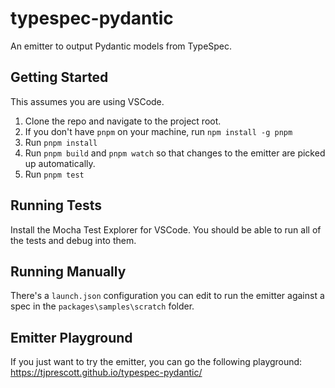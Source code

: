 # typespec-pydantic

An emitter to output Pydantic models from TypeSpec.

## Getting Started

This assumes you are using VSCode.

1. Clone the repo and navigate to the project root.
2. If you don't have `pnpm` on your machine, run `npm install -g pnpm`
3. Run `pnpm install`
4. Run `pnpm build` and `pnpm watch` so that changes to the emitter are picked up automatically.
5. Run `pnpm test`

## Running Tests

Install the Mocha Test Explorer for VSCode. You should be able to run all of the tests and debug into them.

## Running Manually

There's a `launch.json` configuration you can edit to run the emitter against a spec in the `packages\samples\scratch` folder.

## Emitter Playground

If you just want to try the emitter, you can go the following playground:
https://tjprescott.github.io/typespec-pydantic/
